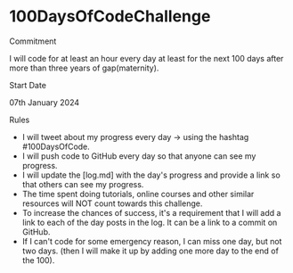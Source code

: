 # 100DaysOfCodeChallenge

Commitment

I will code for at least an hour every day at least for the next 100 days after more than three years of gap(maternity).

Start Date

07th January 2024

Rules

- I will tweet about my progress every day -> using the hashtag #100DaysOfCode.
- I will push code to GitHub every day so that anyone can see my progress.
- I will update the [log.md] with the day's progress and provide a link so that others can see my progress.
- The time spent doing tutorials, online courses and other similar resources will NOT count towards this challenge.
- To increase the chances of success, it's a requirement that I will add a link to each of the day posts in the log. It can be a link to a commit on GitHub.
- If I can't code for some emergency reason, I can miss one day, but not two days. (then I will make it up by adding one more day to the end of the 100).

